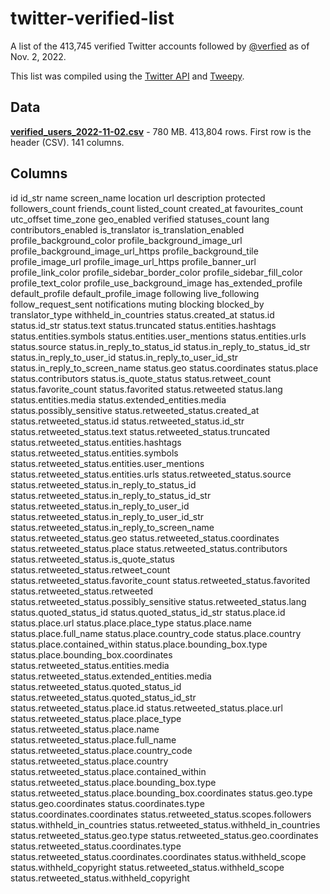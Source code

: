 # twitter-verified-list
A list of the 413,745 verified Twitter accounts followed by [@verfied](https://twitter.com/verified) as of Nov. 2, 2022. 

This list was compiled using the [Twitter API](https://developer.twitter.com/en/docs/twitter-api) and [Tweepy](https://www.tweepy.org/). 

## Data

**[verified_users_2022-11-02.csv](https://github.com/jonkeegan/twitter-verified-list/blob/master/verified_users_2022-11-02.csv)** - 780 MB. 413,804 rows. First row is the header (CSV). 141 columns.

## Columns

id
id_str
name
screen_name
location
url
description
protected
followers_count
friends_count
listed_count
created_at
favourites_count
utc_offset
time_zone
geo_enabled
verified
statuses_count
lang
contributors_enabled
is_translator
is_translation_enabled
profile_background_color
profile_background_image_url
profile_background_image_url_https
profile_background_tile
profile_image_url
profile_image_url_https
profile_banner_url
profile_link_color
profile_sidebar_border_color
profile_sidebar_fill_color
profile_text_color
profile_use_background_image
has_extended_profile
default_profile
default_profile_image
following
live_following
follow_request_sent
notifications
muting
blocking
blocked_by
translator_type
withheld_in_countries
status.created_at
status.id
status.id_str
status.text
status.truncated
status.entities.hashtags
status.entities.symbols
status.entities.user_mentions
status.entities.urls
status.source
status.in_reply_to_status_id
status.in_reply_to_status_id_str
status.in_reply_to_user_id
status.in_reply_to_user_id_str
status.in_reply_to_screen_name
status.geo
status.coordinates
status.place
status.contributors
status.is_quote_status
status.retweet_count
status.favorite_count
status.favorited
status.retweeted
status.lang
status.entities.media
status.extended_entities.media
status.possibly_sensitive
status.retweeted_status.created_at
status.retweeted_status.id
status.retweeted_status.id_str
status.retweeted_status.text
status.retweeted_status.truncated
status.retweeted_status.entities.hashtags
status.retweeted_status.entities.symbols
status.retweeted_status.entities.user_mentions
status.retweeted_status.entities.urls
status.retweeted_status.source
status.retweeted_status.in_reply_to_status_id
status.retweeted_status.in_reply_to_status_id_str
status.retweeted_status.in_reply_to_user_id
status.retweeted_status.in_reply_to_user_id_str
status.retweeted_status.in_reply_to_screen_name
status.retweeted_status.geo
status.retweeted_status.coordinates
status.retweeted_status.place
status.retweeted_status.contributors
status.retweeted_status.is_quote_status
status.retweeted_status.retweet_count
status.retweeted_status.favorite_count
status.retweeted_status.favorited
status.retweeted_status.retweeted
status.retweeted_status.possibly_sensitive
status.retweeted_status.lang
status.quoted_status_id
status.quoted_status_id_str
status.place.id
status.place.url
status.place.place_type
status.place.name
status.place.full_name
status.place.country_code
status.place.country
status.place.contained_within
status.place.bounding_box.type
status.place.bounding_box.coordinates
status.retweeted_status.entities.media
status.retweeted_status.extended_entities.media
status.retweeted_status.quoted_status_id
status.retweeted_status.quoted_status_id_str
status.retweeted_status.place.id
status.retweeted_status.place.url
status.retweeted_status.place.place_type
status.retweeted_status.place.name
status.retweeted_status.place.full_name
status.retweeted_status.place.country_code
status.retweeted_status.place.country
status.retweeted_status.place.contained_within
status.retweeted_status.place.bounding_box.type
status.retweeted_status.place.bounding_box.coordinates
status.geo.type
status.geo.coordinates
status.coordinates.type
status.coordinates.coordinates
status.retweeted_status.scopes.followers
status.withheld_in_countries
status.retweeted_status.withheld_in_countries
status.retweeted_status.geo.type
status.retweeted_status.geo.coordinates
status.retweeted_status.coordinates.type
status.retweeted_status.coordinates.coordinates
status.withheld_scope
status.withheld_copyright
status.retweeted_status.withheld_scope
status.retweeted_status.withheld_copyright